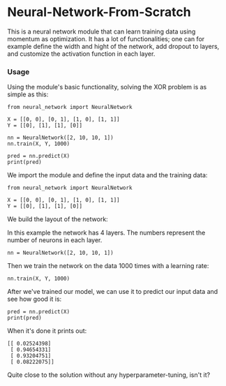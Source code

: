 # Neural-Network-From-Scratch
This is a neural network module that can learn training data using momentum as optimization. It has a lot of functionalities; one can for example define the width and hight of the network, add dropout to layers, and customize the activation function in each layer.

### Usage
Using the module's basic functionality, solving the XOR problem is as simple as this:
```
from neural_network import NeuralNetwork

X = [[0, 0], [0, 1], [1, 0], [1, 1]]
Y = [[0], [1], [1], [0]]

nn = NeuralNetwork([2, 10, 10, 1])
nn.train(X, Y, 1000)

pred = nn.predict(X)
print(pred)
```
We import the module and define the input data and the training data:
```
from neural_network import NeuralNetwork

X = [[0, 0], [0, 1], [1, 0], [1, 1]]
Y = [[0], [1], [1], [0]]
```
We build the layout of the network:

In this example the network has 4 layers. The numbers represent the number of neurons in each layer.
```
nn = NeuralNetwork([2, 10, 10, 1])
```
Then we train the network on the data 1000 times with a learning rate:
```
nn.train(X, Y, 1000)
```
After we've trained our model, we can use it to predict our input data and see how good it is:
```
pred = nn.predict(X)
print(pred)
```
When it's done it prints out:
```
[[ 0.02524398]
 [ 0.94654331]
 [ 0.93204751]
 [ 0.08222075]]
```
Quite close to the solution without any hyperparameter-tuning, isn't it?
